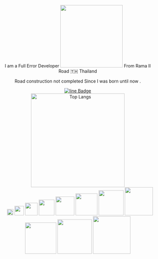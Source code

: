 <div class="flex flex-col items-center mb-20" align="center">
  <p class="text-4xl">I am a Full Error Developer <img src="https://media.giphy.com/media/WUlplcMpOCEmTGBtBW/giphy.gif" width="200"> 
From Rama II Road 🇹🇭 Thailand</p>
  <div>
    <p>Road construction not completed Since I was born until now .</p>
  </div>
  <div class="mt-5">
    <a href="https://line.me/ti/p/TYpE8OPIFD">
    <img src="https://img.shields.io/badge/line-green?style=for-the-badge&logo=line&logoColor=white" alt="line Badge"/>
  </a>
    <div id="header"> 
      <a href="https://github.com/anuraghazra/github-readme-stats">
        <img src="https://github-readme-stats.vercel.app/api/top-langs/?username=balldev1&layout=compact&theme=vision-friendly-dark" alt="Top Langs" width="300">
      </a> 
    </div>
  </div> 
   <img src="https://media.giphy.com/media/WUlplcMpOCEmTGBtBW/giphy.gif" width="10">
   <img src="https://media.giphy.com/media/WUlplcMpOCEmTGBtBW/giphy.gif" width="20">
   <img src="https://media.giphy.com/media/WUlplcMpOCEmTGBtBW/giphy.gif" width="30">
   <img src="https://media.giphy.com/media/WUlplcMpOCEmTGBtBW/giphy.gif" width="40">
   <img src="https://media.giphy.com/media/WUlplcMpOCEmTGBtBW/giphy.gif" width="50">
   <img src="https://media.giphy.com/media/WUlplcMpOCEmTGBtBW/giphy.gif" width="60">
   <img src="https://media.giphy.com/media/WUlplcMpOCEmTGBtBW/giphy.gif" width="70">
   <img src="https://media.giphy.com/media/WUlplcMpOCEmTGBtBW/giphy.gif" width="80">
   <img src="https://media.giphy.com/media/WUlplcMpOCEmTGBtBW/giphy.gif" width="90">
   <img src="https://media.giphy.com/media/WUlplcMpOCEmTGBtBW/giphy.gif" width="100">
  <img src="https://media.giphy.com/media/WUlplcMpOCEmTGBtBW/giphy.gif" width="110">
    <img src="https://media.giphy.com/media/WUlplcMpOCEmTGBtBW/giphy.gif" width="120">
</div> 
